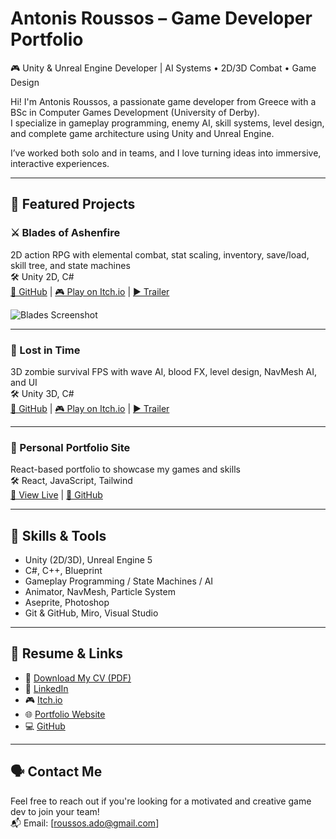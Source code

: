 # Antonis Roussos – Game Developer Portfolio

🎮 Unity & Unreal Engine Developer | AI Systems • 2D/3D Combat • Game Design

Hi! I'm Antonis Roussos, a passionate game developer from Greece with a BSc in Computer Games Development (University of Derby).  
I specialize in gameplay programming, enemy AI, skill systems, level design, and complete game architecture using Unity and Unreal Engine.

I’ve worked both solo and in teams, and I love turning ideas into immersive, interactive experiences.

---

## 🚀 Featured Projects

### ⚔️ Blades of Ashenfire
2D action RPG with elemental combat, stat scaling, inventory, save/load, skill tree, and state machines  
🛠️ Unity 2D, C#  
[🔗 GitHub](https://github.com/RoussosAdo/RPG-GAME-) | [🎮 Play on Itch.io](https://ohestisgames.itch.io/blades-of-ashenfire-demo) | [▶️ Trailer](https://www.youtube.com/watch?v=bPJu3oj72P8)

![Blades Screenshot](https://img.itch.zone/aW1hZ2UvMzY3MDA0Ni8yMTgzOTE0Ni5wbmc=/original/z4wq%2FQ.png)

---

### 🧟 Lost in Time
3D zombie survival FPS with wave AI, blood FX, level design, NavMesh AI, and UI  
🛠️ Unity 3D, C#  
[🔗 GitHub](https://github.com/ApolloEs/GameDev2025) | [🎮 Play on Itch.io](https://ohestisgames.itch.io/lostintime) | [▶️ Trailer](https://www.youtube.com/watch?v=Q-f2iF8xw68)

---

### 💼 Personal Portfolio Site
React-based portfolio to showcase my games and skills  
🛠️ React, JavaScript, Tailwind  
[🔗 View Live](https://antonis-roussos-portfolio.netlify.app) | [🔗 GitHub](https://github.com/RoussosAdo/react-portfolio)

---

## 🧠 Skills & Tools

- Unity (2D/3D), Unreal Engine 5
- C#, C++, Blueprint
- Gameplay Programming / State Machines / AI
- Animator, NavMesh, Particle System
- Aseprite, Photoshop
- Git & GitHub, Miro, Visual Studio

---

## 📄 Resume & Links

- 📄 [Download My CV (PDF)](AntonisRoussos_CV.pdf) 
- 💼 [LinkedIn](https://www.linkedin.com/in/antonis-roussos-1a05b72b2/)  
- 🎮 [Itch.io](https://ohestisgames.itch.io)  
- 🌐 [Portfolio Website](https://antonis-roussos-portfolio.netlify.app)  
- 💻 [GitHub](https://github.com/RoussosAdo)

---

## 🗣️ Contact Me

Feel free to reach out if you're looking for a motivated and creative game dev to join your team!  
📬 Email: [roussos.ado@gmail.com]

